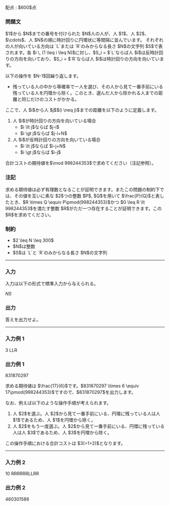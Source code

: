 
<div>

<span>

<span>

<p>
配点 : $600$点
</p>

<div>

<section>

### **問題文**

<p>
$1$から $N$までの番号を付けられた $N$人の人が、人 $1$、人 $2$、$\cdots$、人 $N$の順に時計回りに円環状に等間隔に並んでいます。
それぞれの人が向いている方向は `L`または `R`のみからなる長さ $N$の文字列 $S$で表されます。各 $i \, (1 \leq i \leq N)$に対し、$S_i = $`L`ならば人 $i$は反時計回りの方向を向いており、$S_i = $`R`ならば人 $i$は時計回りの方向を向いています。
</p>

<p>
以下の操作を $N-1$回繰り返します。
</p>

<ul>

<li>
残っている人の中から等確率で一人を選び、その人から見て一番手前にいる残っている人を円環から除く。このとき、選んだ人から除かれる人までの距離と同じだけのコストがかかる。
</li>

</ul>

<p>
ここで、人 $i$から人 $j$$(i \neq j)$までの距離を以下のように定義します。
</p>

<ol>

<li>
人 $i$が時計回りの方向を向いている場合
<ul>

<li>
$i \lt j$ならば $j-i$
</li>

<li>
$i \gt j$ならば $j-i+N$
</li>

</ul>

</li>

<li>
人 $i$が反時計回りの方向を向いている場合
<ul>

<li>
$i \lt j$ならば $i-j+N$
</li>

<li>
$i \gt j$ならば $i-j$
</li>

</ul>

</li>

</ol>

<p>
合計コストの期待値を$\mod 998244353$で求めてください（注記参照）。
</p>

</section>

</div>

<div>

<section>

### **注記**

<p>
求める期待値は必ず有理数となることが証明できます。またこの問題の制約下では、その値を互いに素な $2$つの整数 $P$, $Q$を用いて $\frac{P}{Q}$と表したとき、$R \times Q \equiv P\pmod{998244353}$かつ $0 \leq R \lt 998244353$を満たす整数 $R$がただ一つ存在することが証明できます。この $R$を求めてください。
</p>

</section>

</div>

<div>

<section>

### **制約**

<ul>

<li>
$2 \leq N \leq 300$
</li>

<li>
$N$は整数
</li>

<li>
$S$は `L`と `R`のみからなる長さ $N$の文字列
</li>

</ul>

</section>

</div>

---

<div>

<div>

<section>

### **入力**

<p>
入力は以下の形式で標準入力から与えられる。
</p>

<div>

$N$$S$
</div>

</section>

</div>

<div>

<section>

### **出力**

<p>
答えを出力せよ。
</p>

</section>

</div>

</div>

---

<div>

<section>

### **入力例 1**

<div>

3
LLR

</div>

</section>

</div>

<div>

<section>

### **出力例 1**

<div>

831870297

</div>

<p>
求める期待値は $\frac{17}{6}$です。$831870297 \times 6 \equiv 17\pmod{998244353}$ですので、$831870297$を出力します。
</p>

<p>
なお、例えば以下のような操作手順が考えられます。
</p>

<ol>

<li>
人 $2$を選ぶ。人 $2$から見て一番手前にいる、円環に残っている人は人 $1$であるため、人 $1$を円環から除く。
</li>

<li>
人 $2$をもう一度選ぶ。人 $2$から見て一番手前にいる、円環に残っている人は人 $3$であるため、人 $3$を円環から除く。
</li>

</ol>

<p>
この操作手順における合計コストは $3(=1+2)$となります。
</p>

</section>

</div>

---

<div>

<section>

### **入力例 2**

<div>

10
RRRRRRLLRR

</div>

</section>

</div>

<div>

<section>

### **出力例 2**

<div>

460301586

</div>

</section>

</div>

</span>

</span>

</div>
